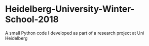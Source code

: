 # Heidelberg-University-Winter-School-2018
A small Python code I developed as part of a research project at Uni Heidelberg
